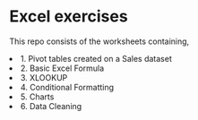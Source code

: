 <h1>Excel exercises</h1>
<p>This repo consists of the worksheets containing,</p>
<li>1. Pivot tables created on a Sales dataset</li>
<li>2. Basic Excel Formula</li>
<li>3. XLOOKUP</li>
<li>4. Conditional Formatting</li>
<li>5. Charts</li>
<li>6. Data Cleaning</li>
